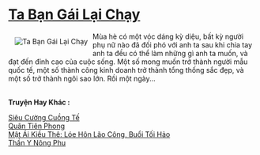 <a href="https://truyentiki.com/ta-ban-gai-lai-chay.33774/" title="Ta Bạn Gái Lại Chạy"><h1>Ta Bạn Gái Lại Chạy</h1></a><div style="display:table"><img align="right" style="float: left; padding: 10px;" src="https://truyentiki.com/a/img/str/src/33774.jpg" alt="Ta Bạn Gái Lại Chạy">Mùa hè có một vóc dáng kỳ diệu, bất kỳ người phụ nữ nào đã đối phó với anh ta sau khi chia tay anh ta đều có thể làm những gì anh ta muốn, và đạt đến đỉnh cao của cuộc sống. Một số mong muốn trở thành người mẫu quốc tế, một số thành công kinh doanh trở thành tổng thống sắc đẹp, và một số trở thành ngôi sao lớn. Rồi một ngày...</div><p><br><b>Truyện Hay Khác :</b></p><a href="https://truyentiki.com/sieu-cuong-cuong-te.33773/" alt="Siêu Cường Cuồng Tế">Siêu Cường Cuồng Tế</a><br/><a href="https://truyentiki.wordpress.com/2020/06/08/quan-tien-phong/" alt="Quân Tiên Phong">Quân Tiên Phong</a><br/><a href="https://github.com/nownovels/top500/tree/master/truyenhay/33590/" alt="Mật Ái Kiều Thê: Lóe Hôn Lão Công, Buổi Tối Hảo">Mật Ái Kiều Thê: Lóe Hôn Lão Công, Buổi Tối Hảo</a><br/><a href="https://github.com/nownovels/top500/tree/master/truyenhay/33554/" alt="Thần Y Nông Phu">Thần Y Nông Phu</a><br/>